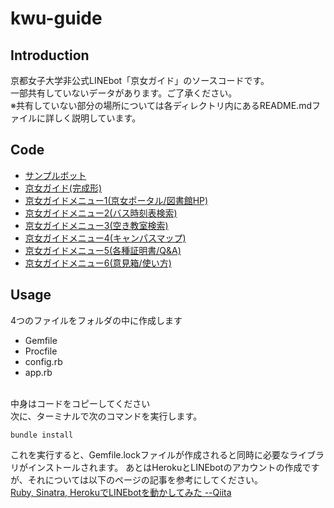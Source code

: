 # kwu-guide
## Introduction
京都女子大学非公式LINEbot「京女ガイド」のソースコードです。<br>
一部共有していないデータがあります。ご了承ください。<br>
※共有していない部分の場所については各ディレクトリ内にあるREADME.mdファイルに詳しく説明しています。
## Code
- [サンプルボット](https://github.com/yuzu-ginger/kwu-guide/tree/main/sample)
- [京女ガイド(完成形)](https://github.com/yuzu-ginger/kwu-guide/tree/main/kwu_guide_all)
- [京女ガイドメニュー1(京女ポータル/図書館HP)](https://github.com/yuzu-ginger/kwu-guide/tree/main/menu1)
- [京女ガイドメニュー2(バス時刻表検索)](https://github.com/yuzu-ginger/kwu-guide/tree/main/menu2)
- [京女ガイドメニュー3(空き教室検索)](https://github.com/yuzu-ginger/kwu-guide/tree/main/menu3)
- [京女ガイドメニュー4(キャンパスマップ)](https://github.com/yuzu-ginger/kwu-guide/tree/main/menu4)
- [京女ガイドメニュー5(各種証明書/Q&A)](https://github.com/yuzu-ginger/kwu-guide/tree/main/menu5)
- [京女ガイドメニュー6(意見箱/使い方)](https://github.com/yuzu-ginger/kwu-guide/tree/main/menu6)
## Usage
4つのファイルをフォルダの中に作成します
- Gemfile
- Procfile
- config.rb
- app.rb
<br>
中身はコードをコピーしてください
<br>
次に、ターミナルで次のコマンドを実行します。

```
bundle install
```

これを実行すると、Gemfile.lockファイルが作成されると同時に必要なライブラリがインストールされます。
あとはHerokuとLINEbotのアカウントの作成ですが、それについては以下のページの記事を参考にしてください。<br>
[Ruby, Sinatra, HerokuでLINEbotを動かしてみた --Qiita](https://qiita.com/Yuzu_Ginger/items/18edc58bd039fc19ad53)

